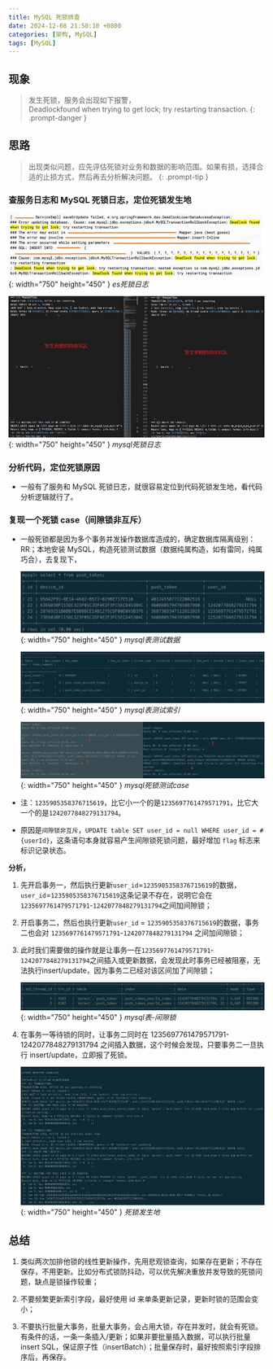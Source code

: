 ```yaml
---
title: MySQL 死锁排查
date: 2024-12-08 21:50:10 +0800
categories: [架构, MySQL]
tags: [MySQL]
---
```


## 现象

> 发生死锁，服务会出现如下报警，<br/>Deadlockfound when trying to get lock; try restarting transaction.
{: .prompt-danger }


## 思路

> 出现类似问题，应先评估死锁对业务和数据的影响范围。如果有损，选择合适的止损方式，然后再去分析解决问题。
{: .prompt-tip }

### 查服务日志和 MySQL 死锁日志，定位死锁发生地

![Desktop View](/assets/img/20241208/deadlock_es_log.png){: width="750" height="450" }
_es死锁日志_

![Desktop View](/assets/img/20241208/deadlock_mysql_log.jpg){: width="750" height="450" }
_mysql死锁日志_

### 分析代码，定位死锁原因

- 一般有了服务和 MySQL 死锁日志，就很容易定位到代码死锁发生地，看代码分析逻辑就行了。

### 复现一个死锁 case（间隙锁非互斥）

- 一般死锁都是因为多个事务并发操作数据库造成的，确定数据库隔离级别：RR；本地安装 MySQL，构造死锁测试数据（数据纯属构造，如有雷同，纯属巧合），去复现下，

    ![Desktop View](/assets/img/20241208/deadlock_mysql_test_table.jpg){: width="750" height="450" }
    _mysql表测试数据_

    ![Desktop View](/assets/img/20241208/deadlock_mysql_test_table_index.jpg){: width="750" height="450" }
    _mysql表测试索引_

    ![Desktop View](/assets/img/20241208/deadlock_mysql_test_table_case.jpg){: width="750" height="450" }
    _mysql死锁测试case_

- 注：`1235905358376715619`，比它小一个的是`1235697761479571791`，比它大一个的是`1242077848279131794`。

- 原因是`间隙锁非互斥`，`UPDATE table SET user_id = null WHERE user_id = #{userId}`，这条语句本身就容易产生间隙锁死锁问题，最好增加 `flag` 标志来标识记录状态。

**分析，**

1. 先开启事务一，然后执行更新`user_id`=`1235905358376715619`的数据，`user_id`=`1235905358376715619`这条记录不存在，说明它会在`1235697761479571791`-`1242077848279131794`之间加间隙锁；

2. 开启事务二，然后也执行更新`user_id` = `1235905358376715619`的数据，事务二也会对 `1235697761479571791`-`1242077848279131794` 之间加间隙锁；

3. 此时我们需要做的操作就是让事务一在`1235697761479571791`-`1242077848279131794`之间插入或更新数据，会发现此时事务已经被阻塞，无法执行insert/update，因为事务二已经对该区间加了间隙锁；

    ![Desktop View](/assets/img/20241208/deadlock_mysql_test_table_lock.jpg){: width="750" height="450" }
    _mysql表-间隙锁_

4. 在事务一等待锁的同时，让事务二同时在 1235697761479571791-1242077848279131794 之间插入数据，这个时候会发现，只要事务二一旦执行 insert/update，立即报了死锁。

    ![Desktop View](/assets/img/20241208/deadlock_mysql_test_table_result.jpg){: width="750" height="450" }
    _死锁发生地_

## 总结

1. 类似两次加排他锁的线性更新操作，先用悲观锁查询，如果存在更新；不存在保存，不用更新。比如分布式锁防抖动，可以优先解决重放并发导致的死锁问题，缺点是锁操作较重；

2. 不要频繁更新索引字段，最好使用 id 来单条更新记录，更新时锁的范围会变小；

3. 不要执行批量大事务，批量大事务，会占用大锁，存在并发时，就会有死锁。有条件的话，一条一条插入/更新；如果非要批量插入数据，可以执行批量 insert SQL，保证原子性（insertBatch）；批量保存时，最好按照索引字段排序后，再保存。
